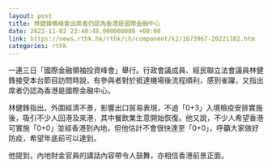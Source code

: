 ```yaml
---
layout: post
title: 林健鋒稱峰會出席者仍認為香港是國際金融中心
date: 2022-11-02 23:40:48.000000000 +08:00
link: https://news.rthk.hk/rthk/ch/component/k2/1673967-20221102.htm
categories: rthk
---
```


一連三日「國際金融領袖投資峰會」舉行。行政會議成員、經民聯立法會議員林健鋒接受本台節目訪問時說，有參與者對於抵達機場後流程順利，感到雀躍，又指出席者仍認為香港是國際金融中心。

林健鋒指出，外圍經濟不景，影響出口貿易表現，不過「0+3」入境檢疫安排實施後，吸引不少人回港及來港，其中餐飲業生意開始恢復。他又說，不少人希望香港可實施「0+0」並經香港到內地，但他估計不會很快達至「0+0」，呼籲大家做好防疫，希望年底前可以達到。

他提到，內地財金官員的講話內容帶令人鼓舞，亦相信香港前景正面。
